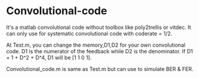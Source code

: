 # Convolutional-code

It's a matlab convolutional code without toolbox like poly2trellis or vitdec.
It can only use for systematic convolutional code with coderate = 1/2.

At Test.m, you can change the memory,D1,D2 for your own convolutional code.
D1 is the numerator of the feedback while D2 is the denominator. If D1 = 1 + D^2 + D^4, D1 will be [1 1 0 1].

Convolutional_code.m is same as Test.m but can use to simulate BER & FER.
